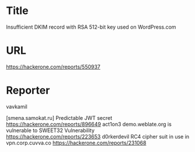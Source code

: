 # Title
Insufficient DKIM record with RSA 512-bit key used on WordPress.com
# URL 
https://hackerone.com/reports/550937
# Reporter 
vavkamil

[smena.samokat.ru] Predictable JWT secret
https://hackerone.com/reports/896649
act1on3
demo.weblate.org is vulnerable to SWEET32 Vulnerability
https://hackerone.com/reports/223653
d0rkerdevil
RC4 cipher suit in use in vpn.corp.cuvva.co
https://hackerone.com/reports/231068
